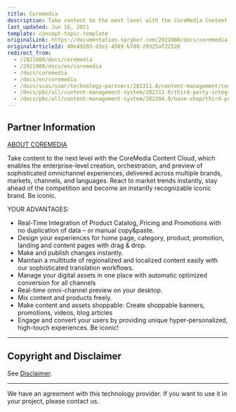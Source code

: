 ```yaml
---
title: Coremedia
description: Take content to the next level with the CoreMedia Content Cloud that can be integrated in the Spryker Commerce OS.
last_updated: Jun 16, 2021
template: concept-topic-template
originalLink: https://documentation.spryker.com/2021080/docs/coremedia
originalArticleId: 40e49203-d3e1-4589-b7d8-29325af22520
redirect_from:
  - /2021080/docs/coremedia
  - /2021080/docs/en/coremedia
  - /docs/coremedia
  - /docs/en/coremedia
  - /docs/scos/user/technology-partners/202311.0/content-management/coremedia.html
  - /docs/pbc/all/content-management-system/202311.0/third-party-integrations/coremedia.html
  - /docs/pbc/all/content-management-system/202204.0/base-shop/third-party-integrations/coremedia.html
---
```


## Partner Information

[ABOUT COREMEDIA](https://www.coremedia.com)

Take content to the next level with the CoreMedia Content Cloud, which enables the enterprise-level creation, orchestration, and preview of sophisticated omnichannel experiences, delivered across multiple brands, markets, channels, and languages. React to market trends instantly, stay ahead of the competition and become an instantly recognizable iconic brand. Be iconic.

YOUR ADVANTAGES:
* Real-Time Integration of Product Catalog, Pricing and Promotions with no duplication of data – or manual copy&paste.
* Design your experiences for home page, category, product, promotion, landing and content pages with drag & drop.
* Make and publish changes instantly.
* Maintain a multitude of regionalized and localized content easily with our sophisticated translation workflows.
* Manage your digital assets in one place with automatic optimized conversion for all channels
* Real-time omni-channel preview on your desktop.
* Mix content and products freely.
* Make content and assets shoppable: Create shoppable banners, promotions, videos, blog articles
* Engage and convert your users by providing unique hyper-personalized, high-touch experiences. Be iconic!

---

## Copyright and Disclaimer

See [Disclaimer](https://github.com/spryker/spryker-documentation).

---
We have an agreement with this technology provider. If you want to use it in your project, please contact us.

<div class="hubspot-form js-hubspot-form" data-portal-id="2770802" data-form-id="163e11fb-e833-4638-86ae-a2ca4b929a41" id="hubspot-1"></div>
